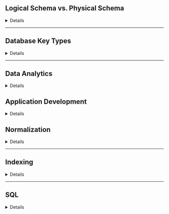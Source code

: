 
## Logical Schema vs. Physical Schema

<details> 

In database design, logical schema and physical schema are two key layers that structure and manage data effectively.

- Logical Schema:

Logical schemas describe data in terms of relational `tables` , `columns`, `relationships` and `constraints`.

 - Example: In a university database, a logical schema might include tables for `Students`, `Courses`, and `Enrollments`, with attributes like `student ID`, `course ID`, `course name` ...etc showing relationships (e.g., many-to-many between students and courses).

- Physical Schema:

The physical schema deals with the actual storage of data on disk (files, indices). 

 - Example: In the same university database, a physical schema might include `setting up indexes` on student ID and course ID for faster search operations, using `partitioning` to separate data by academic year, or defining `file paths where data is stored`.

### Multiple Choice Questions

What is the main purpose of a logical schema?

- A. Define the physical storage of data
- B. Outline the relationships and structure of data
- C. Specify how data is indexed on disk
- D. Detail the partitioning of data across servers
<details> <summary>Answer</summary> **- B. Outline the relationships and structure of data** </details>
Which of the following is a component of a physical schema?

- A. Data relationships
- B. Constraints like foreign keys
- C. Indexing and file structures
- D. Column data types
<details> <summary>Answer</summary> **- C. Indexing and file structures** </details>
In a logical schema, what typically represents entities like "Students" and "Courses"?

- A. Files
- B. Tables
- C. Disks
- D. Partitions

<details> <summary>Answer</summary> **- B. Tables** </details>
In a university database, where would the choice of partitioning data by academic year be defined?

- A. Logical schema
- B. Physical schema
- C. Both schemas
- D. Neither schema
<details> <summary>Answer</summary> **- B. Physical schema** </details>
Which schema would likely involve decisions related to data retrieval speed?

- A. Logical schema
- B. Physical schema
- C. Both schemas
- D. None of the above
<details> <summary>Answer</summary> **- B. Physical schema** </details>

### True/False Questions
The logical schema is typically independent of the hardware used for storage.

<details> <summary>Answer</summary> **True** </details>
Indexes are an aspect of the logical schem- A.

<details> <summary>Answer</summary> **False** - Indexes are typically part of the physical schem- A. </details>
The physical schema is concerned with how data is physically stored and accesse- D.

<details> <summary>Answer</summary> **True** </details>
Both logical and physical schemas are essential for optimizing data organization and retrieval.

<details> <summary>Answer</summary> **True** </details>
Logical schema focuses more on data structure, while physical schema focuses on data performance.

<details> <summary>Answer</summary> **True** </details>

</details>

<hr/>

## Database Key Types 

<details> 
In databases, keys are attributes or sets of attributes that help uniquely identify records and establish relationships between tables. Here are some common types of database keys:


#### 1. Primary Key

A unique identifier for each record in a table. No two records can have the same primary key value, and it cannot be null.
Example: In a Students table, student_id could be the primary key as it uniquely identifies each student.

#### 2. Foreign Key

A field in one table that links to the primary key of another table, creating a relationship between tables.
Example: In an Enrollments table, student_id might be a foreign key that references the student_id primary key in the Students table.

#### 3. Candidate Key

A field or combination of fields that could uniquely identify records in a table. A table can have multiple candidate keys, one of which is selected as the primary key.
Example: In a Students table, both student_id and email could serve as candidate keys.

#### 4. Composite Key

A key that consists of two or more attributes to uniquely identify a record in a table.
Example: In an Enrollments table, a composite key could be a combination of student_id and course_id to uniquely identify each enrollment record.

#### 5. Super Key

A set of one or more attributes that, together, can uniquely identify records in a table. A super key may contain additional attributes that are not necessary for uniqueness.
Example: In a Students table, student_id, or student_id combined with name, can be a super key.

#### 6. Alternate Key

A candidate key that was not chosen as the primary key. It still uniquely identifies records but serves as an alternative to the primary key.
Example: If student_id is the primary key in a Students table, then email could serve as an alternate key.

#### Comparsion

| Aspect           | Primary Key                            | Foreign Key                                |
|------------------|---------------------------------------|--------------------------------------------|
| Definition       | Uniquely identifies each row          | Refers to a primary key in another table   |
| Uniqueness       | Must be unique                        | Can be duplicated                          |
| Null Values      | NOT NULL                        | Can be NULL                                |
| Purpose          | Identifies rows within its own table  | Links two tables together                  |
| Relation         | Self-contained within its table       | Dependent on another table                 |
| Data Integrity   | Ensures uniqueness within the table   | Ensures valid references to another table  |


### Quiz: Database Key Types

### Multiple Choice Questions

Which key uniquely identifies each record in a table and cannot contain null values?

- A. Foreign Key
- B. Composite Key
- C. Primary Key
- D. Super Key
<details> <summary>Answer</summary> **- C. Primary Key** </details>
In a relationship between two tables, which key references the primary key of another table?

- A. Super Key
- B. Alternate Key
- C. Foreign Key
- D. Candidate Key
<details> <summary>Answer</summary> **- C. Foreign Key** </details>
What type of key can have multiple attributes to uniquely identify a record in a table?

- A. Composite Key
- B. Primary Key
- C. Super Key
- D. Foreign Key
<details> <summary>Answer</summary> **- A. Composite Key** </details>
Which key can uniquely identify records in a table and may contain additional, unnecessary attributes?

- A. Primary Key
- B. Candidate Key
- C. Alternate Key
- D. Super Key
<details> <summary>Answer</summary> **- D. Super Key** </details>
If a candidate key is not selected as the primary key, what is it called?

- A. Foreign Key
- B. Super Key
- C. Composite Key
- D. Alternate Key
<details> <summary>Answer</summary> **- D. Alternate Key** </details>
True/False Questions
A foreign key can have null values.

<details> <summary>Answer</summary> **True** - In some database systems, foreign keys can have null values if a record does not have a corresponding match. </details>
A primary key can be a composite key.

<details> <summary>Answer</summary> **True** - A primary key can consist of multiple fields, making it a composite key. </details>
An alternate key is another term for a primary key.

<details> <summary>Answer</summary> **False** - An alternate key is a candidate key that was not chosen as the primary key. </details>
A super key always contains the minimal attributes needed to uniquely identify records.

<details> <summary>Answer</summary> **False** - A super key may contain additional attributes beyond the minimal needed for uniqueness. </details>
Every primary key is a candidate key, but not every candidate key is a primary key.

<details> <summary>Answer</summary> **True** </details>

</details>

<hr/>

## Data Analytics 

<details>

#### 1. Machine learning 

Techniques are key to finding patterns in data and making predictions.

#### 2. Data mining 

Extends techniques developed by machine-learning communities to run them on very large datasets.

#### 3. Business Intelligence (BI)
The term business intelligence (BI) is synonym for data analytics.

#### 4. Data Warehousing

Warehouse is a repository (archive) of information gathered from multiple sources, stored under a unified schema, at a single site.

#### 5. Online analytical processing (OLAP)

OLAP is optimized for complex **data analysis and reporting**.

#### 6. Online transaction processing (OLTP) 

 OLTP is optimized for **transactional processing** and real-time updates.

</details>


## Application Development 

<details>

- How to secure passweords in database ?
  - Never store passwords in plain.
  - Hash all passwords. 

</details>

## Normalization

<details>
- Advantages to 3NF over BCNF:

 It is always possible to obtain a 3NF design without sacrificing losslessness or dependency preservation. 

- Disadvantages to 3NF:

We may have to use null values to represent some of the possible meaningful relationships among data items.
There is the problem of repetition of information.
</details>

<hr/>

## Indexing

<details>
Two basic kinds of indices:

- **Ordered indices:**  search keys are stored in sorted order
  - **Clustering index**
  - **Nonclustering index**
  - **Index-sequential file**

- **Hash indices:**  search keys are distributed uniformly across “buckets” using a “hash function”. 
    - **Static Hash index**
    - **Dynamic Hash index**

- **B-Tree Indexes**
- **B+-Tree Indexes**
- **Spatial and Temporal Indices:**
Databases can store data types such as lines, polygons, in addition to raster images 

    *Nearest neighbor queries:*, given a point or an object, find the nearest object that satisfies given conditions.

    *Range queries:* deal with spatial regions. e.g., ask for objects that lie partially or fully inside a specified region.
    Queries that compute intersections or unions of regions.

    *Spatial join* 

</details>
<hr/>

## SQL

<details>

Suppose we have a relation employees(ID, salary) that stores the employee ID and their salary. We want to categorize the employees into different salary bands based on the following criteria:

- Band D if the salary is less than 30000.
- Band C if the salary is between 30000 and 49999.
- Band B if the salary is between 50000 and 79999.
- Band A if the salary is 80000 or above.

Write SQL queries to do the following:

1. Display the salary band for each employee based on the employees relation.
2. Find the number of employees in each salary band.

  <details>
   <summary>Answer</summary>

1. Display the salary band for each employee:

```sql
SELECT ID, salary_band
FROM (
    SELECT 
        ID,
        CASE
            WHEN salary < 30000 THEN 'D'
            WHEN salary >= 30000 AND salary <= 49999 THEN 'C'
            WHEN salary >= 50000 AND salary <= 79999 THEN 'B'
            ELSE 'A'
        END AS salary_band
    FROM employees
) AS categorized_employees;
```

2. Find the number of employees in each salary band:

```sql

SELECT salary_band, COUNT(ID) AS employee_count
FROM (
    SELECT 
        ID,
        CASE
            WHEN salary < 30000 THEN 'D'
            WHEN salary >= 30000 AND salary <= 49999 THEN 'C'
            WHEN salary >= 50000 AND salary <= 79999 THEN 'B'
            ELSE 'A'
        END AS salary_band
    FROM employees
) AS categorized_employees
GROUP BY salary_band;

-- OR simple way

SELECT 
    CASE
        WHEN salary < 30000 THEN 'D'
        WHEN salary >= 30000 AND salary <= 49999 THEN 'C'
        WHEN salary >= 50000 AND salary <= 79999 THEN 'B'
        ELSE 'A'
    END AS salary_band
    COUNT(ID) AS categorized_employees
FROM employees
GROUP BY salary_band;

```

</details>

